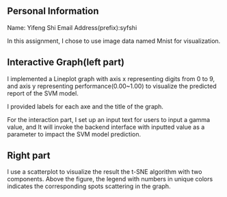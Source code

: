 ## Personal Information
Name: Yifeng Shi
Email Address(prefix):syfshi

In this assignment, I chose to use image data named Mnist for visualization.
## Interactive Graph(left part)
I implemented a Lineplot graph with axis x representing digits from 0 to 9, and axis y representing performance(0.00~1.00) to visualize the predicted report of the SVM model.

I provided labels for each axe and the title of the graph.

For the interaction part, I set up an input text for users to input a gamma value, and It will invoke the backend interface with inputted value as a parameter to impact the SVM model prediction.

## Right part
I use a scatterplot to visualize the result the t-SNE algorithm with two components.
Above the figure, the legend with numbers in unique colors indicates the corresponding spots scattering in the graph.
